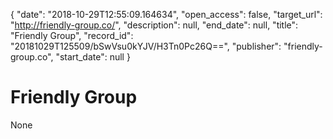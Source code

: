{
  "date": "2018-10-29T12:55:09.164634", 
  "open_access": false, 
  "target_url": "http://friendly-group.co/", 
  "description": null, 
  "end_date": null, 
  "title": "Friendly Group", 
  "record_id": "20181029T125509/bSwVsu0kYJV/H3Tn0Pc26Q==", 
  "publisher": "friendly-group.co", 
  "start_date": null
}

# Friendly Group

None